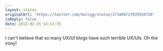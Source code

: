 ```yaml
---
layout: status
originalUrl: 'https://twitter.com/marcgg/status/173409727835934720'
isReply: false
date: 2012-02-25 14:11:15
---
```


I can't believe that so many UX/UI blogs have such terrible UX/UIs. Oh the irony!
